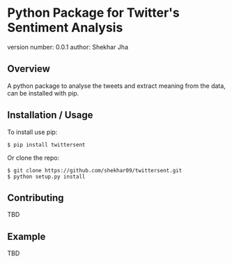 Python Package for Twitter's Sentiment Analysis
===============================

version number: 0.0.1
author: Shekhar Jha

Overview
--------

A python package to analyse the tweets and extract meaning from the data, can be installed with pip.

Installation / Usage
--------------------

To install use pip:

    $ pip install twittersent


Or clone the repo:

    $ git clone https://github.com/shekhar09/twittersent.git
    $ python setup.py install
    
Contributing
------------

TBD

Example
-------

TBD
